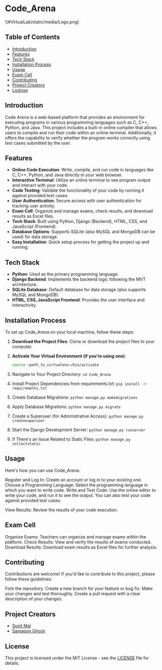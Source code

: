 # Code_Arena

![#VirtualLab/static/media/Logo.png]

## Table of Contents
- [Introduction](#introduction)
- [Features](#features)
- [Tech Stack](#tech-stack)
- [Installation Process](#installation-process)
- [Usage](#usage)
- [Exam Cell](#exam-cell)
- [Contributing](#contributing)
- [Project Creators](#project-creators)
- [License](#license)

## Introduction

Code Arena is a web-based platform that provides an environment for executing programs in various programming languages such as C, C++, Python, and Java. This project includes a built-in online compiler that allows users to compile and run their code within an online terminal. Additionally, it offers the capability to verify whether the program works correctly using test cases submitted by the user.

## Features

- **Online Code Execution**: Write, compile, and run code in languages like C, C++, Python, and Java directly in your web browser.
- **Interactive Terminal**: Utilize an online terminal to see program output and interact with your code.
- **Code Testing**: Validate the functionality of your code by running it against provided test cases.
- **User Authentication**: Secure access with user authentication for tracking user activity.
- **Exam Cell**: Organize and manage exams, check results, and download results as Excel files.
- **Tech Stack**: Built using Python, Django (Backend), HTML, CSS, and JavaScript (Frontend).
- **Database Options**: Supports SQLite (also MySQL and MongoDB can be used) for data storage.
- **Easy Installation**: Quick setup process for getting the project up and running.

## Tech Stack

- **Python**: Used as the primary programming language.
- **Django Backend**: Implements the backend logic following the MVT architecture.
- **SQLite Database**: Default database for data storage (also supports MySQL and MongoDB).
- **HTML, CSS, JavaScript Frontend**: Provides the user interface and interactivity.

## Installation Process

To set up Code_Arena on your local machine, follow these steps:

1. **Download the Project Files**: Clone or download the project files to your computer.

2. **Activate Your Virtual Environment (if you're using one)**:
   ```bash
   source <path_to_virtualenv>/bin/activate
3. Navigate to Your Project Directory:
    `cd Code_Arena`
4. Install Project Dependencies from requirements.txt:
    `pip install -r requirements.txt`
5. Create Database Migrations:
    `python manage.py makemigrations`
6. Apply Database Migrations:
    `python manage.py migrate`
7. Create a Superuser (for Administrative Access):
    `python manage.py createsuperuser`
8. Start the Django Development Server:
    `python manage.py runserver`
9. If There's an Issue Related to Static Files:
    `python manage.py collectstatic`

## Usage
Here's how you can use Code_Arena:

  Register and Log In: Create an account or log in to your existing one.
  Choose a Programming Language: Select the programming language in which you want to write code.
  Write and Test Code: Use the online editor to write your code, and run it to see the output. You can also test your code against provided test cases.

View Results: Review the results of your code execution.

## Exam Cell
Organize Exams: Teachers can organize and manage exams within the platform.
Check Results: View and verify the results of exams conducted.
Download Results: Download exam results as Excel files for further analysis.

## Contributing
Contributions are welcome! If you'd like to contribute to this project, please follow these guidelines:

Fork the repository.
Create a new branch for your feature or bug fix.
Make your changes and test thoroughly.
Create a pull request with a clear description of your changes.

## Project Creators

- [Sunit Mal](https://github.com/sunit-mal)
- [Samapon Ghosh](https://github.com/samaponghosh)

## License
This project is licensed under the MIT License - see the [LICENSE](LICENSE) file for details.
